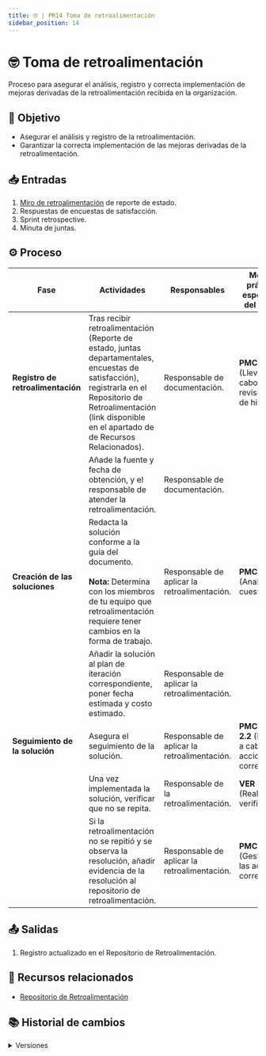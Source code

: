 ```yaml
---
title: 🤓 | PR14 Toma de retroalimentación
sidebar_position: 14
---
```

# 🤓 Toma de retroalimentación

Proceso para asegurar el análisis, registro y correcta implementación de mejoras derivadas de la retroalimentación recibida en la organización.

## 🎯 Objetivo

- Asegurar el análisis y registro de la retroalimentación.
- Garantizar la correcta implementación de las mejoras derivadas de la retroalimentación.

## 📥 Entradas

1. [Miro de retroalimentación](https://miro.com/app/board/uXjVLiydTAs=/) de reporte de estado.
2. Respuestas de encuestas de satisfacción.
3. Sprint retrospective.
4. Minuta de juntas.

## ⚙️ Proceso


| Fase                               | Actividades                                                                                                                                                                                                                                                                            | Responsables                                  | Meta y práctica específica del CMMI                    |
| ---------------------------------- | -------------------------------------------------------------------------------------------------------------------------------------------------------------------------------------------------------------------------------------------------------------------------------------- | --------------------------------------------- | -------------------------------------------------------- |
| **Registro de retroalimentación** | Tras recibir retroalimentación (Reporte de estado, juntas departamentales, encuestas de satisfacción), registrarla en el Repositorio de Retroalimentación (link disponible en el apartado de de Recursos Relacionados). | Responsable de documentación.                | **PMC SP 1.7** (Llevar a cabo revisiones de hitos)       |
|                                    | Añade la fuente y fecha de obtención, y el responsable de atender la retroalimentación.                                                                                                                                                                                             | Responsable de documentación.                |                                                          |
| **Creación de las soluciones**    | Redacta la solución conforme a la guía del documento.<br></br> **Nota:** Determina con los miembros de tu equipo que retroalimentación requiere tener cambios en la forma de trabajo.                                                                                               | Responsable de aplicar la retroalimentación. | **PMC 2.1** (Analizar las cuestiones)                    |
|                                    | Añadir la solución al plan de iteración correspondiente, poner fecha estimada y costo estimado.                                                                                                                                                                                     | Responsable de aplicar la retroalimentación. |                                                          |
| **Seguimiento de la solución**    | Asegura el seguimiento de la solución.                                                                                                                                                                                                                                                | Responsable de aplicar la retroalimentación. | **PMC, SP 2.2** (Llevar a cabo las acciones correctivas) |
|                                    | Una vez implementada la solución, verificar que no se repita.                                                                                                                                                                                                                         | Responsable de la retroalimentación.         |   **VER SP 3.1** (Realizar la verificación)                                                       |
|                                    | Si la retroalimentación no se repitió y se observa la resolución, añadir evidencia de la resolución al repositorio de retroalimentación.                                                                                                                                         | Responsable de aplicar la retroalimentación. | **PMC SP 2.3** (Gestionar las acciones correctivas)      |


## 📤 Salidas

1. Registro actualizado en el Repositorio de Retroalimentación.

## 📎 Recursos relacionados

- [Repositorio de Retroalimentación](https://docs.google.com/spreadsheets/d/1u3bg9GsFHI2haALBqlX3uZALFF3LYtiW8fwFS25-nss/edit?gid=1105647119#gid=1105647119)


## 📚 Historial de cambios

<details>
  <summary>Versiones</summary>
| **Versión** | **Descripción**                                     | **Fecha**   | **Colaborador**                                  |
|-------------|----------------------------------------------------|-------------|-------------------------------------------------|
| **1.0.0**   | Proceso inicial para toma de retroalimentación     | (fecha?)    | Galo Alejandro del Rio Viggiano                  |
| **1.1.0**   | Adición de SP 1.1 de PMC                            | 01/04/2025  | Daniel Contreras, Juan Pablo Chávez Leal        |
| **1.2.0**   | Refactorización del proceso                          | 18/04/2025  | Diego Fuentes                                    |
| **1.3.0**   | Correcciones relacionadas con PMC 1.1               | 22/04/2025  | Juan Pablo Chávez Leal                           |
| **1.4.0**   | Correcciones en PMC 2.2 y 2.3                        | 13/05/2025  | Juan Pablo Chávez Leal, Daniel Queijeiro Albo   |
| **2.0.0**   | Simplificación y actualización del proceso          | 15/05/2025  | Rommel Toledo Crespo, Daniel Contreras Chávez   |
| **2.0.1**   | Correcciones de VER 3.1          | 26/05/2025  | Daniel Contreras Chávez, Miguel Angel Uribe   |
</details>
